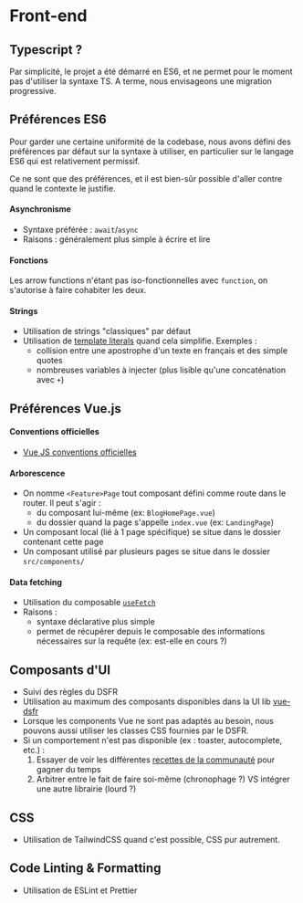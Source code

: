 # Front-end

## Typescript ?

Par simplicité, le projet a été démarré en ES6, et ne permet pour le moment pas d'utiliser la syntaxe TS.
A terme, nous envisageons une migration progressive.

## Préférences ES6

Pour garder une certaine uniformité de la codebase, nous avons défini des préférences par défaut sur la syntaxe à utiliser, en particulier sur le langage ES6 qui est relativement permissif.

Ce ne sont que des préférences, et il est bien-sûr possible d'aller contre quand le contexte le justifie.

#### Asynchronisme

- Syntaxe préférée : `await`/`async`
- Raisons : généralement plus simple à écrire et lire

#### Fonctions

Les arrow functions n'étant pas iso-fonctionnelles avec `function`, on s'autorise à faire cohabiter les deux.

#### Strings

- Utilisation de strings "classiques" par défaut
- Utilisation de [template literals](https://developer.mozilla.org/en-US/docs/Web/JavaScript/Reference/Template_literals) quand cela simplifie. Exemples :
    - collision entre une apostrophe d'un texte en français et des simple quotes
    - nombreuses variables à injecter (plus lisible qu'une concaténation avec `+`)

## Préférences Vue.js

#### Conventions officielles

- [Vue JS conventions officielles](https://vuejs.org/style-guide/)


#### Arborescence

- On nomme `<Feature>Page` tout composant défini comme route dans le router. Il peut s'agir :
    - du composant lui-même (ex: `BlogHomePage.vue`)
    - du dossier quand la page s'appelle `index.vue` (ex: `LandingPage`)
- Un composant local (lié à 1 page spécifique) se situe dans le dossier contenant cette page
- Un composant utilisé par plusieurs pages se situe dans le dossier `src/components/`


#### Data fetching

- Utilisation du composable [`useFetch`](https://vueuse.org/core/useFetch/)
- Raisons :
    - syntaxe déclarative plus simple
    - permet de récupérer depuis le composable des informations nécessaires sur la requête (ex: est-elle en cours ?)


## Composants d'UI

- Suivi des règles du DSFR
- Utilisation au maximum des composants disponibles dans la UI lib [vue-dsfr](https://vue-dsfr.netlify.app/)
- Lorsque les components Vue ne sont pas adaptés au besoin, nous pouvons aussi utiliser les classes CSS fournies par le DSFR.
- Si un comportement n'est pas disponible (ex : toaster, autocomplete, etc.) :
    1. Essayer de voir les différentes [recettes de la communauté](https://www.vue-ds.fr/recettes/) pour gagner du temps
    2. Arbitrer entre le fait de faire soi-même (chronophage ?) VS intégrer une autre librairie (lourd ?)

## CSS

- Utilisation de TailwindCSS quand c'est possible, CSS pur autrement.

## Code Linting & Formatting

- Utilisation de ESLint et Prettier
